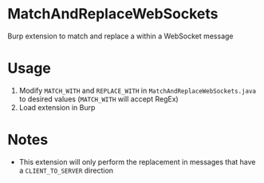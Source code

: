 # MatchAndReplaceWebSockets
Burp extension to match and replace a within a WebSocket message

# Usage
1. Modify `MATCH_WITH` and `REPLACE_WITH` in `MatchAndReplaceWebSockets.java` to desired values (`MATCH_WITH` will accept RegEx)
2. Load extension in Burp

# Notes
- This extension will only perform the replacement in messages that have a `CLIENT_TO_SERVER` direction
